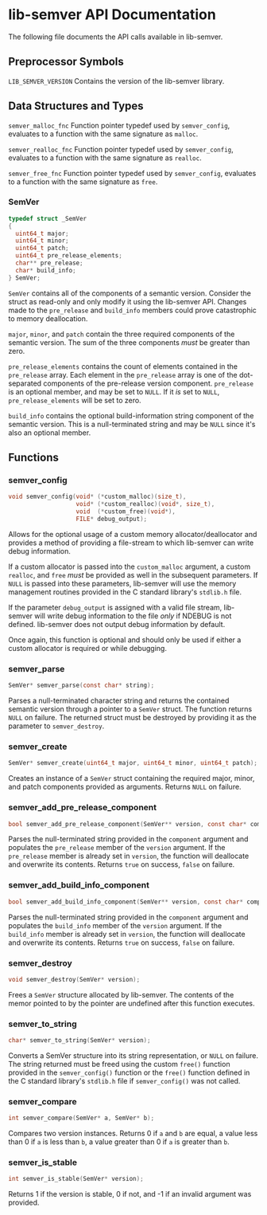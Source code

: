 # lib-semver API Documentation #

The following file documents the API calls available in lib-semver.

## Preprocessor Symbols ##

`LIB_SEMVER_VERSION` Contains the version of the lib-semver library.

## Data Structures and Types ##

```semver_malloc_fnc``` Function pointer typedef used by `semver_config`,
evaluates to a function with the same signature as `malloc`.

```semver_realloc_fnc``` Function pointer typedef used by `semver_config`,
evaluates to a function with the same signature as `realloc`.

```semver_free_fnc``` Function pointer typedef used by `semver_config`,
evaluates to a function with the same signature as `free`.

### SemVer ###

```C
typedef struct _SemVer
{
  uint64_t major;
  uint64_t minor;
  uint64_t patch;
  uint64_t pre_release_elements;
  char** pre_release;
  char* build_info;
} SemVer;
```

`SemVer` contains all of the components of a semantic version. Consider
the struct as read-only and only modify it using the lib-semver API. Changes
made to the `pre_release` and `build_info` members could prove catastrophic to
memory deallocation.

`major`, `minor`, and `patch` contain the three required components of the
semantic version. The sum of the three components *must* be greater than zero.

`pre_release_elements` contains the count of elements contained in the
`pre_release` array. Each element in the `pre_release` array is one of the
dot-separated components of the pre-release version component. `pre_release` is
an optional member, and may be set to `NULL`. If it *is* set to `NULL`,
`pre_release_elements` will be set to zero.

`build_info` contains the optional build-information string component of the
semantic version. This is a null-terminated string and may be `NULL` since it's
also an optional member.

## Functions ##

### semver_config ###

```C
void semver_config(void* (*custom_malloc)(size_t),
                   void* (*custom_realloc)(void*, size_t),
                   void  (*custom_free)(void*),
                   FILE* debug_output);
```

Allows for the optional usage of a custom memory allocator/deallocator and
provides a method of providing a file-stream to which lib-semver can write
debug information.

If a custom allocator is passed into the `custom_malloc` argument, a custom
`realloc`, and `free` *must* be provided as well in the subsequent parameters.
If `NULL` is passed into these parameters, lib-semver will use the memory
management routines provided in the C standard library's `stdlib.h` file.

If the parameter `debug_output` is assigned with a valid file stream,
lib-semver will write debug information to the file *only* if NDEBUG is not
defined. lib-semver does not output debug information by default.

Once again, this function is optional and should only be
used if either a custom allocator is required or while debugging.

### semver_parse ###

```C
SemVer* semver_parse(const char* string);
```

Parses a null-terminated character string and returns the contained semantic
version through a pointer to a `SemVer` struct. The function returns `NULL` on
failure. The returned struct must be destroyed by providing it as the parameter
to `semver_destroy`.

### semver_create ###

```C
SemVer* semver_create(uint64_t major, uint64_t minor, uint64_t patch);
```

Creates an instance of a `SemVer` struct containing the required major, minor,
and patch components provided as arguments. Returns `NULL` on failure.

### semver_add_pre_release_component ###

```C
bool semver_add_pre_release_component(SemVer** version, const char* component);
```

Parses the null-terminated string provided in the `component` argument and
populates the `pre_release` member of the `version` argument. If the
`pre_release` member is already set in `version`, the function will deallocate
and overwrite its contents. Returns `true` on success, `false` on failure.

### semver_add_build_info_component ###

```C
bool semver_add_build_info_component(SemVer** version, const char* component);
```

Parses the null-terminated string provided in the `component` argument and
populates the `build_info` member of the `version` argument. If the
`build_info` member is already set in `version`, the function will deallocate
and overwrite its contents. Returns `true` on success, `false` on failure.

### semver_destroy ###

```C
void semver_destroy(SemVer* version);
```
Frees a `SemVer` structure allocated by lib-semver. The contents of the memor
pointed to by the pointer are undefined after this function executes.

### semver_to_string ###

```C
char* semver_to_string(SemVer* version);
```

Converts a SemVer structure into its string representation, or `NULL` on
failure. The string returned must be freed using the custom `free()` function
provided in the `semver_config()` function or the  `free()` function defined in
the C standard library's `stdlib.h` file if `semver_config()` was not called.

### semver_compare ###

```C
int semver_compare(SemVer* a, SemVer* b);
```

Compares two version instances. Returns 0 if `a` and `b` are equal, a value
less than 0 if `a` is less than `b`, a value greater than 0 if `a` is greater
than `b`.

### semver_is_stable ###

```C
int semver_is_stable(SemVer* version);
```

Returns 1 if the version is stable, 0 if not, and -1 if an invalid argument was
provided.

